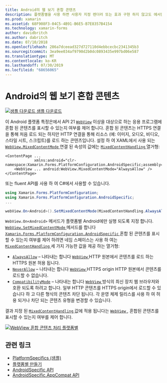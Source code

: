 ```yaml
---
title: Android의 웹 보기 혼합 콘텐츠
description: 플랫폼별을 사용 하면 사용자 지정 렌더러 또는 효과 구현 하지 않고도 에서만 특정 플랫폼에서 사용할 수 있는 기능을 사용할 수 있습니다. 이 문서에서는 API 21 이상을 대상으로 하는 응용 프로그램의 웹 보기에서 혼합 된 콘텐츠를 표시 하는 Android 플랫폼별를 사용 하는 방법을 설명 합니다.
ms.prod: xamarin
ms.assetid: 68F908F3-04C5-4B91-B6E5-B7E8357B4154
ms.technology: xamarin-forms
author: davidbritch
ms.author: dabritch
ms.date: 07/10/2018
ms.openlocfilehash: 286a7dceead327d727110d4ebbcecbc2341345b3
ms.sourcegitcommit: 3ea9ee034af9790d2b0dc0893435e997bd06e587
ms.translationtype: MT
ms.contentlocale: ko-KR
ms.lasthandoff: 07/30/2019
ms.locfileid: "68656065"
---
```

# <a name="webview-mixed-content-on-android"></a>Android의 웹 보기 혼합 콘텐츠

[![샘플 다운로드](~/media/shared/download.png) 샘플 다운로드](https://docs.microsoft.com/samples/xamarin/xamarin-forms-samples/userinterface-platformspecifics)

이 Android 플랫폼 특정은에서 API 21 [`WebView`](xref:Xamarin.Forms.WebView) 이상을 대상으로 하는 응용 프로그램에 혼합 된 콘텐츠를 표시할 수 있는지 여부를 제어 합니다. 혼합 된 콘텐츠는 HTTPS 연결을 통해 처음 로드 되는 하지만 HTTP 연결을 통해 리소스 (예: 이미지, 오디오, 비디오, 스타일 시트, 스크립트)를 로드 하는 콘텐츠입니다. 설정 하 여 XAML에서 사용 되는 [ `WebView.MixedContentMode` ](xref:Xamarin.Forms.PlatformConfiguration.AndroidSpecific.WebView.MixedContentModeProperty) 연결 된 속성의 값에는 [ `MixedContentHandling` ](xref:Xamarin.Forms.PlatformConfiguration.AndroidSpecific.MixedContentHandling) 열거형:

```xaml
<ContentPage ...
             xmlns:android="clr-namespace:Xamarin.Forms.PlatformConfiguration.AndroidSpecific;assembly=Xamarin.Forms.Core">
    <WebView ... android:WebView.MixedContentMode="AlwaysAllow" />
</ContentPage>
```

또는 fluent API를 사용 하 여 C#에서 사용할 수 있습니다.

```csharp
using Xamarin.Forms.PlatformConfiguration;
using Xamarin.Forms.PlatformConfiguration.AndroidSpecific;
...

webView.On<Android>().SetMixedContentMode(MixedContentHandling.AlwaysAllow);
```

`WebView.On<Android>` 메서드가 플랫폼별 Android에만 실행 되도록 지정 합니다. [ `WebView.SetMixedContentMode` ](xref:Xamarin.Forms.PlatformConfiguration.AndroidSpecific.WebView.SetMixedContentMode(Xamarin.Forms.IPlatformElementConfiguration{Xamarin.Forms.PlatformConfiguration.Android,Xamarin.Forms.WebView},Xamarin.Forms.PlatformConfiguration.AndroidSpecific.MixedContentHandling)) 메서드를 합니다 [ `Xamarin.Forms.PlatformConfiguration.AndroidSpecific` ](xref:Xamarin.Forms.PlatformConfiguration.AndroidSpecific) 혼합 된 콘텐츠를 표시할 수 있는지 여부를 제어 하려면 네임 스페이스는 사용 하 여는 [ `MixedContentHandling` ](xref:Xamarin.Forms.PlatformConfiguration.AndroidSpecific.MixedContentHandling) 세 가지 가능한 값을 제공 하는 열거형:

- [`AlwaysAllow`](xref:Xamarin.Forms.PlatformConfiguration.AndroidSpecific.MixedContentHandling.AlwaysAllow) – 나타내는 합니다 [ `WebView` ](xref:Xamarin.Forms.WebView) HTTP 원본에서 콘텐츠를 로드 하는 HTTPS 원본 허용 됩니다.
- [`NeverAllow`](xref:Xamarin.Forms.PlatformConfiguration.AndroidSpecific.MixedContentHandling.NeverAllow) – 나타내는 합니다 [ `WebView` ](xref:Xamarin.Forms.WebView) HTTPS origin HTTP 원본에서 콘텐츠를 로드할 수 없습니다.
- [`CompatibilityMode`](xref:Xamarin.Forms.PlatformConfiguration.AndroidSpecific.MixedContentHandling.CompatibilityMode) – 나타내는 합니다 [ `WebView` ](xref:Xamarin.Forms.WebView) 방식의 최신 장치 웹 브라우저와 호환 되도록 하려고 합니다. 일부 HTTP 콘텐츠를 HTTPS origin에서 로드할 수 있습니다 하 고 다른 형식의 콘텐츠 차단 됩니다. 각 운영 체제 릴리스를 사용 하 여 허용 되거나 차단 되는 콘텐츠 유형을 변경할 수 있습니다.

결과 지정 된 [ `MixedContentHandling` ](xref:Xamarin.Forms.PlatformConfiguration.AndroidSpecific.MixedContentHandling) 값에 적용 됩니다는 [ `WebView` ](xref:Xamarin.Forms.WebView), 혼합된 콘텐츠를 표시할 수 있는지 여부를 제어 합니다.

[![WebView 혼합 콘텐츠 처리 플랫폼별](webview-mixed-content-images/webview-mixedcontent.png "WebView 혼합 콘텐츠 처리 플랫폼별")](webview-mixed-content-images/webview-mixedcontent-large.png#lightbox "WebView 혼합 콘텐츠 처리 플랫폼 전용")

## <a name="related-links"></a>관련 링크

- [PlatformSpecifics (샘플)](https://docs.microsoft.com/samples/xamarin/xamarin-forms-samples/userinterface-platformspecifics)
- [플랫폼별 만들기](~/xamarin-forms/platform/platform-specifics/index.md#creating-platform-specifics)
- [AndroidSpecific API](xref:Xamarin.Forms.PlatformConfiguration.AndroidSpecific)
- [AndroidSpecific.AppCompat API](xref:Xamarin.Forms.PlatformConfiguration.AndroidSpecific.AppCompat)
